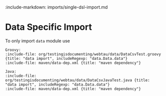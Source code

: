 :include-markdown: imports/single-dsl-import.md

# Data Specific Import

To only import `data` module use

```tabs
Groovy:
:include-file: org/testingisdocumenting/webtau/data/DataCsvTest.groovy {title: "data import", includeRegexp: "data.Data.data"} 
:include-file: maven/data-dep.xml {title: "maven dependency"}

Java:
:include-file: org/testingisdocumenting/webtau/data/DataCsvJavaTest.java {title: "data import", includeRegexp: "data.Data.data"} 
:include-file: maven/data-dep.xml {title: "maven dependency"}
```
